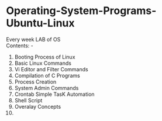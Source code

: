 # Operating-System-Programs-Ubuntu-Linux
Every week LAB of OS \
Contents: -
1. Booting Process of Linux
2. Basic Linux Commands
3. Vi Editor and Filter Commands
4. Compilation of C Programs
5. Process Creation
6. System Admin Commands
7. Crontab Simple TasK Automation
8. Shell Script
9. Overalay Concepts
10. 
